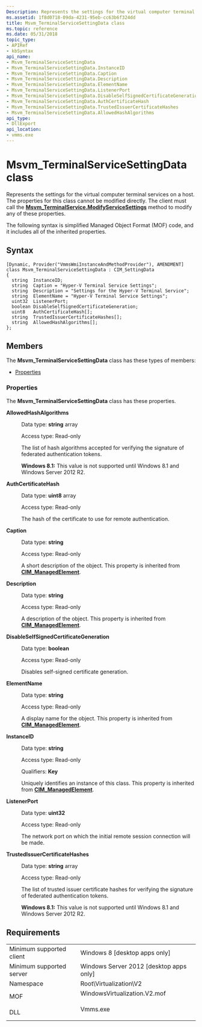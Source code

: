 ```yaml
---
Description: Represents the settings for the virtual computer terminal services on a host.
ms.assetid: 1f8d0718-09da-4231-95eb-cc63b6f324dd
title: Msvm_TerminalServiceSettingData class
ms.topic: reference
ms.date: 05/31/2018
topic_type: 
- APIRef
- kbSyntax
api_name: 
- Msvm_TerminalServiceSettingData
- Msvm_TerminalServiceSettingData.InstanceID
- Msvm_TerminalServiceSettingData.Caption
- Msvm_TerminalServiceSettingData.Description
- Msvm_TerminalServiceSettingData.ElementName
- Msvm_TerminalServiceSettingData.ListenerPort
- Msvm_TerminalServiceSettingData.DisableSelfSignedCertificateGeneration
- Msvm_TerminalServiceSettingData.AuthCertificateHash
- Msvm_TerminalServiceSettingData.TrustedIssuerCertificateHashes
- Msvm_TerminalServiceSettingData.AllowedHashAlgorithms
api_type: 
- DllExport
api_location: 
- vmms.exe
---
```


# Msvm\_TerminalServiceSettingData class

Represents the settings for the virtual computer terminal services on a host. The properties for this class cannot be modified directly. The client must call the [**Msvm\_TerminalService.ModifyServiceSettings**](modifyservicesettings-msvm-terminalservice.md) method to modify any of these properties.

The following syntax is simplified Managed Object Format (MOF) code, and it includes all of the inherited properties.

## Syntax

``` syntax
[Dynamic, Provider("VmmsWmiInstanceAndMethodProvider"), AMENDMENT]
class Msvm_TerminalServiceSettingData : CIM_SettingData
{
  string  InstanceID;
  string  Caption = "Hyper-V Terminal Service Settings";
  string  Description = "Settings for the Hyper-V Terminal Service";
  string  ElementName = "Hyper-V Terminal Service Settings";
  uint32  ListenerPort;
  boolean DisableSelfSignedCertificateGeneration;
  uint8   AuthCertificateHash[];
  string  TrustedIssuerCertificateHashes[];
  string  AllowedHashAlgorithms[];
};
```

## Members

The **Msvm\_TerminalServiceSettingData** class has these types of members:

-   [Properties](#properties)

### Properties

The **Msvm\_TerminalServiceSettingData** class has these properties.

<dl> <dt>

**AllowedHashAlgorithms**
</dt> <dd> <dl> <dt>

Data type: **string** array
</dt> <dt>

Access type: Read-only
</dt> </dl>

The list of hash algorithms accepted for verifying the signature of federated authentication tokens.

**Windows 8.1:** This value is not supported until Windows 8.1 and Windows Server 2012 R2.

</dd> <dt>

**AuthCertificateHash**
</dt> <dd> <dl> <dt>

Data type: **uint8** array
</dt> <dt>

Access type: Read-only
</dt> </dl>

The hash of the certificate to use for remote authentication.

</dd> <dt>

**Caption**
</dt> <dd> <dl> <dt>

Data type: **string**
</dt> <dt>

Access type: Read-only
</dt> </dl>

A short description of the object. This property is inherited from [**CIM\_ManagedElement**](/previous-versions/windows/desktop/iscsitarg/cim-managedelement).

</dd> <dt>

**Description**
</dt> <dd> <dl> <dt>

Data type: **string**
</dt> <dt>

Access type: Read-only
</dt> </dl>

A description of the object. This property is inherited from [**CIM\_ManagedElement**](/previous-versions/windows/desktop/iscsitarg/cim-managedelement).

</dd> <dt>

**DisableSelfSignedCertificateGeneration**
</dt> <dd> <dl> <dt>

Data type: **boolean**
</dt> <dt>

Access type: Read-only
</dt> </dl>

Disables self-signed certificate generation.

</dd> <dt>

**ElementName**
</dt> <dd> <dl> <dt>

Data type: **string**
</dt> <dt>

Access type: Read-only
</dt> </dl>

A display name for the object. This property is inherited from [**CIM\_ManagedElement**](/previous-versions/windows/desktop/iscsitarg/cim-managedelement).

</dd> <dt>

**InstanceID**
</dt> <dd> <dl> <dt>

Data type: **string**
</dt> <dt>

Access type: Read-only
</dt> <dt>

Qualifiers: **Key**
</dt> </dl>

Uniquely identifies an instance of this class. This property is inherited from [**CIM\_ManagedElement**](/previous-versions/windows/desktop/iscsitarg/cim-managedelement).

</dd> <dt>

**ListenerPort**
</dt> <dd> <dl> <dt>

Data type: **uint32**
</dt> <dt>

Access type: Read-only
</dt> </dl>

The network port on which the initial remote session connection will be made.

</dd> <dt>

**TrustedIssuerCertificateHashes**
</dt> <dd> <dl> <dt>

Data type: **string** array
</dt> <dt>

Access type: Read-only
</dt> </dl>

The list of trusted issuer certificate hashes for verifying the signature of federated authentication tokens.

**Windows 8.1:** This value is not supported until Windows 8.1 and Windows Server 2012 R2.

</dd> </dl>

## Requirements



|                                     |                                                                                                         |
|-------------------------------------|---------------------------------------------------------------------------------------------------------|
| Minimum supported client<br/> | Windows 8 \[desktop apps only\]<br/>                                                              |
| Minimum supported server<br/> | Windows Server 2012 \[desktop apps only\]<br/>                                                    |
| Namespace<br/>                | Root\\Virtualization\\V2<br/>                                                                     |
| MOF<br/>                      | <dl> <dt>WindowsVirtualization.V2.mof</dt> </dl> |
| DLL<br/>                      | <dl> <dt>Vmms.exe</dt> </dl>                     |



 


